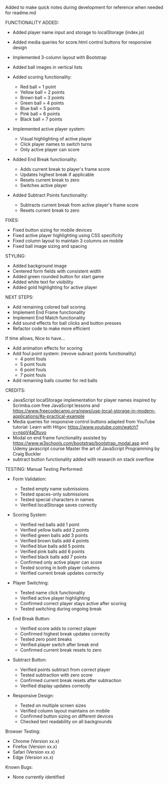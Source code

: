 Added to make quick notes during development for reference when needed for readme.md

FUNCTIONALITY ADDED:
- Added player name input and storage to localStorage (index.js)
- Added media queries for score.html control buttons for responsive design
- Implemented 3-column layout with Bootstrap
- Added ball images in vertical lists
- Added scoring functionality:
  - Red ball = 1 point
  - Yellow ball = 2 points
  - Brown ball = 3 points
  - Green ball = 4 points
  - Blue ball = 5 points
  - Pink ball = 6 points
  - Black ball = 7 points
- Implemented active player system:
  - Visual highlighting of active player
  - Click player names to switch turns
  - Only active player can score

- Added End Break functionality:
  - Adds current break to player's frame score
  - Updates highest break if applicable
  - Resets current break to zero
  - Switches active player

- Added Subtract Points functionality:
  - Subtracts current break from active player's frame score
  - Resets current break to zero

FIXES:
- Fixed button sizing for mobile devices
- Fixed active player highlighting using CSS specificity
- Fixed column layout to maintain 3 columns on mobile
- Fixed ball image sizing and spacing


STYLING:
- Added background image
- Centered form fields with consistent width
- Added green rounded button for start game
- Added white text for visibility
- Added gold highlighting for active player

NEXT STEPS:
- Add remaining colored ball scoring
- Implement End Frame functionality
- Implement End Match functionality
- Add sound effects for ball clicks and button presses
- Refactor code to make more efficient

If time allows, Nice to have...

- Add animation effects for scoring
- Add foul point system: (revove subract points functionality)
  - 4 point fouls
  - 5 point fouls
  - 6 point fouls
  - 7 point fouls
- Add remaining balls counter for red balls



CREDITS:
- JavaScript localStorage implementation for player names inspired by Scrimba.com free JavaScript lessons and https://www.freecodecamp.org/news/use-local-storage-in-modern-applications/#a-practical-example
- Media queries for responsive control buttons adapted from YouTube tutorial: Learn with Hitgoc https://www.youtube.com/watch?v=nppV4aDtuvo 
- Modal on end frame functionality assisted by https://www.w3schools.com/bootstrap/bootstrap_modal.asp and Udemy javascript course Master the art of JavaScript Programming by Craig Buckler
- subtract button functionality added with research on stack overflow


TESTING:
Manual Testing Performed:
- Form Validation:
  - Tested empty name submissions
  - Tested spaces-only submissions
  - Tested special characters in names
  - Verified localStorage saves correctly

- Scoring System:
  - Verified red balls add 1 point
  - Verified yellow balls add 2 points
  - Verified green balls add 3 points
  - Verified brown balls add 4 points
  - Verified blue balls add 5 points
  - Verified pink balls add 6 points
  - Verified black balls add 7 points
  - Confirmed only active player can score
  - Tested scoring in both player columns
  - Verified current break updates correctly


- Player Switching:
  - Tested name click functionality
  - Verified active player highlighting
  - Confirmed correct player stays active after scoring
  - Tested switching during ongoing break

- End Break Button:
  - Verified score adds to correct player
  - Confirmed highest break updates correctly
  - Tested zero point breaks
  - Verified player switch after break end
  - Confirmed current break resets to zero

- Subtract Button:
  - Verified points subtract from correct player
  - Tested subtraction with zero score
  - Confirmed current break resets after subtraction
  - Verified display updates correctly

- Responsive Design:
  - Tested on multiple screen sizes
  - Verified column layout maintains on mobile
  - Confirmed button sizing on different devices
  - Checked text readability on all backgrounds

Browser Testing:
- Chrome (Version xx.x)
- Firefox (Version xx.x)
- Safari (Version xx.x)
- Edge (Version xx.x)

Known Bugs:
- None currently identified








